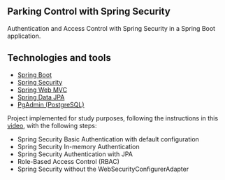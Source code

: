 ## Parking Control with Spring Security

Authentication and Access Control with Spring Security in a Spring Boot application.

## Technologies and tools

- [Spring Boot](https://spring.io/projects/spring-boot)
- [Spring Security](https://spring.io/projects/spring-security)
- [Spring Web MVC](https://docs.spring.io/spring-framework/reference/web/webmvc.html)
- [Spring Data JPA](https://spring.io/projects/spring-data-jpa)
- [PgAdmin (PostgreSQL)](https://www.postgresql.org/)



Project implemented for study purposes, following the instructions in this [video](https://www.youtube.com/watch?v=t6prPki7daU), with the following steps:
- Spring Security Basic Authentication with default configuration
- Spring Security In-memory Authentication
- Spring Security Authentication with JPA
- Role-Based Access Control (RBAC)
- Spring Security without the WebSecurityConfigurerAdapter